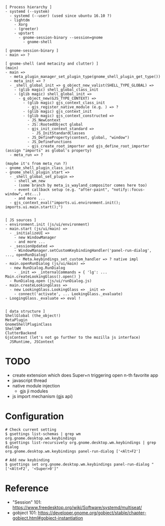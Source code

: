 <!--
{
  "title": "Gnome Shell Architecture",
  "date": "2017-03-28T20:04:18+09:00",
  "category": "",
  "tags": ["gnome", "gtk", "javascript", "source"],
  "draft": true
}
-->

```
[ Process hierarchy ]
- systemd (--system)
  - systemd (--user) (used since ubuntu 16.10 ?)
  - lightdm
    - Xorg
    - (greeter)
    - upstart
      - gnome-session-binary --session=gnome
        - gnome-shell

[ gnome-session-binary ]
- main => ?

[ gnome-shell (and metacity and clutter) ]
(main)
- main =>
  - meta_plugin_manager_set_plugin_type(gnome_shell_plugin_get_type())
  - meta_init => ?
  - _shell_global_init => g_object_new_valist(SHELL_TYPE_GLOBAL) =>
    - (glib magic) shell_global_class_init
    - (glib magic) shell_global_init =>
      - g_object_new(GJS_TYPE_CONTEXT) =>
        - (glib magic) gjs_context_class_init
          - gjs_register_native_module (e.g. ) => ?
        - (glib magic) gjs_context_init
        - (glib magic) gjs_context_constructed =>
          - JS_NewContext
          - JS::RootedObject global
          - gjs_init_context_standard =>
            - JS_InitStandardClasses
          - JS_DefineProperty(context, global, "window")
          - JS_DefineFunctions
          - gjs_create_root_importer and gjs_define_root_importer (assign "imports" as global's property)
  - meta_run => ?

(maybe it's from meta_run ?)
- gnome_shell_plugin_class_init
- gnome_shell_plugin_start =>
  - _shell_global_set_plugin =>
    - shell_wm_new
    - (some branch by meta_is_wayland_compositor comes here too)
    - event callback setup (e.g. "after-paint", "notify::focus-window", etc...)
    - and more ...
  - gjs_context_eval("imports.ui.environment.init(); imports.ui.main.start();")


[ JS sources ]
- environment.init (js/ui/environment)
- main.start (js/ui/main) =>
  - _initializeUI =>
    - new WindowManager
    - and more ...
  - _sessionUpdated =>
    - WindowManager.setCustomKeybindingHandler('panel-run-dialog', ..., openRunDialog)
      - Meta.keybindings_set_custom_handler => ? native impl
- main.openRunDialog (js/ui/main) =>
  - new RunDialog.RunDialog
    - _init => _internalCommands = { 'lg': ... Main.createLookingGlass().open() }
  - RunDialog.open (js/ui/runDialog.js)
- main.createLookingGlass =>
  - new LookingGlass.LookingGlass => _init =>
    - connect('activate', ... LookingGlass._evaluate)
- LoogingGlass._evaluate => eval !


[ data structure ]
ShellGlobal (the_object!)
MetaPlugin
GnomeShellPluginClass
ShellWM
ClutterBackend
GjsContext (let's not go further to the mozilla js interface)
  JSRuntime, JSContext
```

# TODO

- create extension which does Super+n triggering open n-th favorite app
- javascript thread
- native module injection
  - gjs ji modules
- js import mechanism (gjs api)

# Configuration

```
# Check current setting
$ gsettings list-schemas | grep wm
org.gnome.desktop.wm.keybindings
$ gsettings list-recursively org.gnome.desktop.wm.keybindings | grep dialog
org.gnome.desktop.wm.keybindings panel-run-dialog ['<Alt>F2']

# Add new keybinding
$ gsettings set org.gnome.desktop.wm.keybindings panel-run-dialog "['<Alt>F2', '<Super>0']"
```

# Reference

- "Session" 101: https://www.freedesktop.org/wiki/Software/systemd/multiseat/
- gobject 101: https://developer.gnome.org/gobject/stable/chapter-gobject.html#gobject-instantiation
